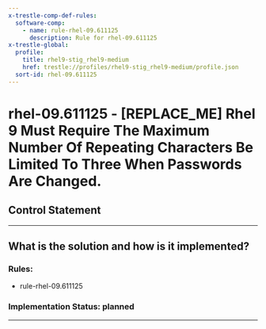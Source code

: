 ```yaml
---
x-trestle-comp-def-rules:
  software-comp:
    - name: rule-rhel-09.611125
      description: Rule for rhel-09.611125
x-trestle-global:
  profile:
    title: rhel9-stig_rhel9-medium
    href: trestle://profiles/rhel9-stig_rhel9-medium/profile.json
  sort-id: rhel-09.611125
---
```


# rhel-09.611125 - \[REPLACE_ME\] Rhel 9 Must Require The Maximum Number Of Repeating Characters Be Limited To Three When Passwords Are Changed.

## Control Statement

______________________________________________________________________

## What is the solution and how is it implemented?

<!-- For implementation status enter one of: implemented, partial, planned, alternative, not-applicable -->

<!-- Note that the list of rules under ### Rules: is read-only and changes will not be captured after assembly to JSON -->

<!-- Add control implementation description here for control: rhel-09.611125 -->

### Rules:

  - rule-rhel-09.611125

### Implementation Status: planned

______________________________________________________________________
